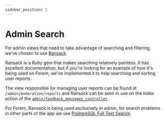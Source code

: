 ```yaml
---
sidebar_position: 2
---
```


# Admin Search

For admin views that need to take advantage of searching and filtering, we've
chosen to use [Ransack][ransack].

Ransack is a Ruby gem that makes searching relatively painless. It has excellent
documentation, but if you're looking for an example of how it's being used on
Forem, we've implemented it to help searching and sorting user reports.

The view responsible for managing user reports can be found at
`/admin/moderation/reports` and Ransack can be seen in use on the
index action of the [`admin/feedback_messages_controller`][feedback_messages].

For Forem, Ransack is being used exclusively in admin, for search problems in
other parts of the app we use [PostgreSQL Full Text Search][postgres_fts].

[feedback_messages]: https://github.com/forem/forem/blob/4e41e4a2ac893fa2a6c36990cfe475858ffb086a/app/controllers/admin/feedback_messages_controller.rb#L4
[ransack]: https://github.com/activerecord-hackery/ransack
[postgres_fts]: https://www.postgresql.org/docs/11/textsearch.html
